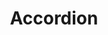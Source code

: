 ---
layout: pattern.njk
tags: 
    - lean_components_it
key: accordion-lean_it
title: Accordion
parent: lean_components_it
image: lean/overview/accordion.webp
keywords: accordion, collapse, collapsible, details, expand
order: 10
availablelanguages: 
    - de
    - en
---
